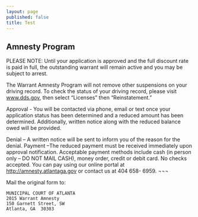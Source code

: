 ```yaml
---
layout: page
published: false
title: Test
---
```


## Amnesty Program


PLEASE NOTE: Until your application is approved and the full discount rate is paid in full, the outstanding warrant will remain active and you may be subject to arrest. 

The Warrant Amnesty Program will not remove other suspensions on your driving record. To check the status of your driving record, please visit www.dds.gov, then select “Licenses” then “Reinstatement.” 
  
Approval - You will be contacted via phone, email or text once your application status has been determined and a reduced amount has been determined. Additionally, written notice along with the reduced balance owed will be provided.  

Denial – A written notice will be sent to inform you of the reason for the denial. 
Payment –The reduced payment must be received immediately upon approval notification. Acceptable payment methods include cash (in person only – DO NOT MAIL CASH), money order, credit or debit card. No checks accepted. You can pay using our online portal at http://amnesty.atlantaga.gov  or contact us at 404 658- 6959. ¬¬¬


Mail the original form to:

	MUNICIPAL COURT OF ATLANTA 
    2015 Warrant Amnesty
	150 Garnett Street, SW
	Atlanta, GA  30303
